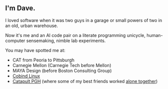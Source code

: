 ## I'm Dave.

I loved software when it was two guys in a garage or small powers of two in an old, urban warehouse.

Now it's me and an AI code pair on a literate programming unicycle, human-computer sensemaking, nimble lab experiments.

You may have spotted me at:

* CAT from Peoria to Pittsburgh
* Carnegie Mellon (Carnegie Tech before Mellon)
* MAYA Design (before Boston Consulting Group)
* [Cobind Linux](https://rubenerd.com/p1191/)
* [Catapult PGH](http://catapultpgh.org/) (where some of my best friends worked [alone together](https://www.sherryturkle.com/alone-together))
